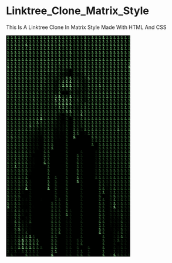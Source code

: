 # Linktree_Clone_Matrix_Style
This Is A Linktree Clone In Matrix Style Made With HTML And CSS

<img class="mainimg" width="auto" src="matrixleo.gif" alt="Hello..." />
